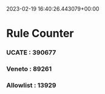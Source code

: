 2023-02-19 16:40:26.443079+00:00
# Rule Counter 
 ### UCATE : 390677

 ### Veneto : 89261

 ### Allowlist : 13929